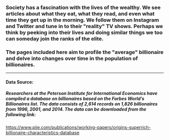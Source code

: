 
### Society has a fascination with the lives of the wealthy.  We see articles about what they eat, what they read, and even what time they get up in the morning.  We follow them on Instagram and Twitter and tune in to their "reality" TV shows.  Perhaps we think by peeking into their lives and doing similar things we too can someday join the ranks of the elite.   

### The pages included here aim to profile the "average" billionaire and delve into changes over time in the population of billionaires.  

---

#### Data Source:  

##### Researchers at the Peterson Institute for International Economics have compiled a database on billionaires based on the Forbes World’s Billionaires list.  The data consists of 2,614 records on 1,826 billionaires from 1996, 2001, and 2014.  The data can be downloaded from the following link:
https://www.piie.com/publications/working-papers/origins-superrich-billionaire-characteristics-database
